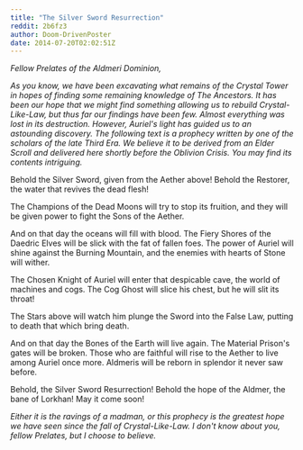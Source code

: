 ```yaml
---
title: "The Silver Sword Resurrection"
reddit: 2b6fz3
author: Doom-DrivenPoster
date: 2014-07-20T02:02:51Z
---
```


*Fellow Prelates of the Aldmeri Dominion,*

*As you know, we have been excavating what remains of the Crystal Tower in hopes of finding some remaining knowledge of The Ancestors. It has been our hope that we might find something allowing us to rebuild Crystal-Like-Law, but thus far our findings have been few. Almost everything was lost in its destruction. However, Auriel's light has guided us to an astounding discovery. The following text is a prophecy written by one of the scholars of the late Third Era. We believe it to be derived from an Elder Scroll and delivered here shortly before the Oblivion Crisis. You may find its contents intriguing.*

Behold the Silver Sword, given from the Aether above! Behold the Restorer, the water that revives the dead flesh!

 The Champions of the Dead Moons will try to stop its fruition, and they will be given power to fight the Sons of the Aether.

And on that day the oceans will fill with blood. The Fiery Shores of the Daedric Elves will be slick with the fat of fallen foes. The power of Auriel will shine against the Burning Mountain, and the enemies with hearts of Stone will wither.

The Chosen Knight of Auriel will enter that despicable cave, the world of machines and cogs. The Cog Ghost will slice his chest, but he will slit its throat!

The Stars above will watch him plunge the Sword into the False Law, putting to death that which bring death. 

And on that day the Bones of the Earth will live again. The Material Prison's gates will be broken. Those who are faithful will rise to the Aether to live among Auriel once more. Aldmeris will be reborn in splendor it never saw before.

Behold, the Silver Sword Resurrection! Behold the hope of the Aldmer, the bane of Lorkhan! May it come soon!

*Either it is the ravings of a madman, or this prophecy is the greatest hope we have seen since the fall of Crystal-Like-Law. I don't know about you, fellow Prelates, but I choose to believe.*
